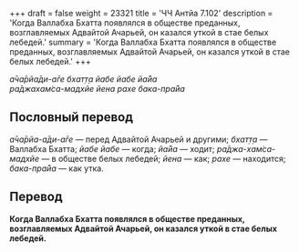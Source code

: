 +++
draft = false
weight = 23321
title = 'ЧЧ Антйа 7.102'
description = 'Когда Валлабха Бхатта появлялся в обществе преданных, возглавляемых Адвайтой Ачарьей, он казался уткой в стае белых лебедей.'
summary = 'Когда Валлабха Бхатта появлялся в обществе преданных, возглавляемых Адвайтой Ачарьей, он казался уткой в стае белых лебедей.'
+++

_а̄ча̄рйа̄ди-а̄ге бхат̣т̣а йабе йабе йа̄йа  
ра̄джахам̇са-мадхйе йена рахе бака-пра̄йа_

## Пословный перевод

_а̄ча̄рйа_\-_а̄ди_\-_а̄ге_ — перед Адвайтой Ачарьей и другими; _бхат̣т̣а_ — Валлабха Бхатта; _йабе_ _йабе_ — когда; _йа̄йа_ — ходит; _ра̄джа_\-_хам̇са_\-_мадхйе_ — в обществе белых лебедей; _йена_ — как; _рахе_ — находится; _бака_\-_пра̄йа_ — как утка.

## Перевод

**Когда Валлабха Бхатта появлялся в обществе преданных, возглавляемых Адвайтой Ачарьей, он казался уткой в стае белых лебедей.**

